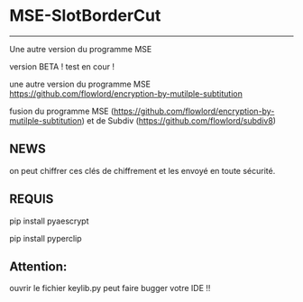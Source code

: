 # MSE-SlotBorderCut
-----------------------------
Une autre version du programme MSE

version BETA ! test en cour !

une autre version du programme MSE https://github.com/flowlord/encryption-by-mutilple-subtitution

fusion du programme MSE (https://github.com/flowlord/encryption-by-mutilple-subtitution) et de Subdiv (https://github.com/flowlord/subdiv8)

NEWS
----------------
on peut chiffrer ces clés de chiffrement et les envoyé en toute sécurité.


REQUIS 
---------------
pip install pyaescrypt

pip install pyperclip


Attention:
-----------------
ouvrir le fichier keylib.py peut faire bugger votre IDE !!


